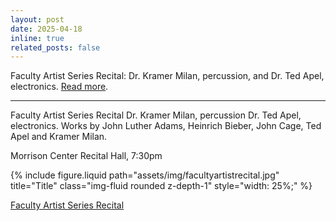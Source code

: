 ```yaml
---
layout: post
date: 2025-04-18
inline: true
related_posts: false
---
```

Faculty Artist Series Recital: Dr. Kramer Milan, percussion, and Dr. Ted Apel, electronics. [Read more](facultyrecital).

---

Faculty Artist Series Recital Dr. Kramer Milan, percussion Dr. Ted Apel, electronics. Works by John Luther Adams, Heinrich Bieber, John Cage, Ted Apel and Kramer Milan. 


Morrison Center Recital Hall, 7:30pm


  {% include figure.liquid path="assets/img/facultyartistrecital.jpg" title="Title" class="img-fluid rounded z-depth-1" style="width: 25%;" %}



<a href="https://www.youtube.com/watch?v=7ioPXqNmRMw&t=2933s">Faculty Artist Series Recital




